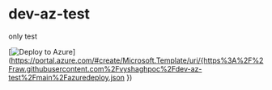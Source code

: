 # dev-az-test
only test




[![Deploy to Azure](https://aka.ms/deploytoazurebutton)](https://portal.azure.com/#create/Microsoft.Template/uri/{https%3A%2F%2Fraw.githubusercontent.com%2Fvyshaghpoc%2Fdev-az-test%2Fmain%2Fazuredeploy.json
})


